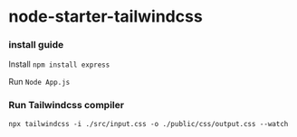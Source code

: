 # node-starter-tailwindcss

### install guide

Install `npm install express`

Run `Node App.js`

### Run Tailwindcss compiler

```
npx tailwindcss -i ./src/input.css -o ./public/css/output.css --watch
```
